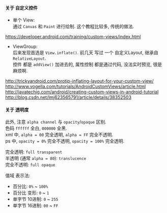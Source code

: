 #### 关于 自定义控件  
- 单个 View:  
通过 `Canvas` 和 `Paint` 进行绘制. 这个教程比较多, 传统的做法.  

https://developer.android.com/training/custom-views/index.html

- ViewGroup:  
后来发现首选是 `View.inflate()`. 前几天 写过 一个 自定义Layout, 继承自 `RelativeLayout`.  
控件 都是 `addView()` 加进去的, 属性控制 都是通过代码, 没法实时预览, 很是麻烦啊.  

http://trickyandroid.com/protip-inflating-layout-for-your-custom-view/  
http://www.vogella.com/tutorials/AndroidCustomViews/article.html  
http://javatechig.com/android/creating-custom-views-in-android-tutorial  
http://blog.csdn.net/lmj623565791/article/details/38352503  


#### 关于 透明度  
此外, 注意 `alpha channel` 与 `opacity`/`opaque` 区别.  
色码 `ffffff` 全白, `000000` 全黑.  
xml 中, `alpha = 00` 完全透明, `alpha = FF` 完全不透明.  
ps 中, `opacity = 0%` 完全不透明, `opacity = 100%` 完全透明.  

完全透明: `full transparent`  
半透明 (通常 `alpha = 80`): `translucence`  
完全不透明: `full opaque`  

值域 表示法:  
- 百分比: `0%` ~ `100%`  
- 百分比 变形: `0` ~ `1`  
- 单字节 10进制: `0` ~ `255`  
- 单字节 16进制: `00` ~ `FF`  
